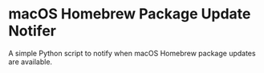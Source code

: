 # macOS Homebrew Package Update Notifer
A simple Python script to notify when macOS Homebrew package updates are available.

